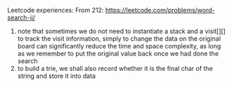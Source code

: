 Leetcode experiences:
From 212: https://leetcode.com/problems/word-search-ii/
1. note that sometimes we do not need to instantiate a stack and a visit[][] to track the visit information, simply to change the data on the original board can significantly reduce the time and space complexity, as long as we remember to put the original value back once we had done the search 
2. to build a trie, we shall also record whether it is the final char of the string and store it into data